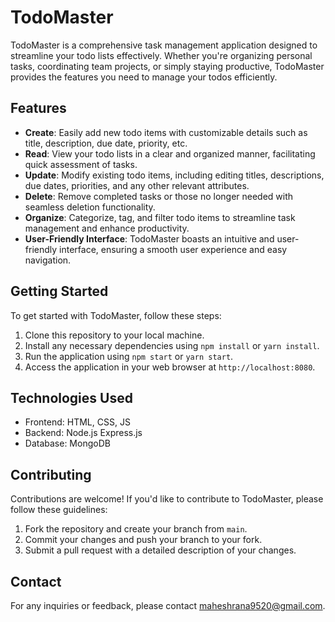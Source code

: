 # TodoMaster

TodoMaster is a comprehensive task management application designed to streamline your todo lists effectively. Whether you're organizing personal tasks, coordinating team projects, or simply staying productive, TodoMaster provides the features you need to manage your todos efficiently.

## Features

- **Create**: Easily add new todo items with customizable details such as title, description, due date, priority, etc.
- **Read**: View your todo lists in a clear and organized manner, facilitating quick assessment of tasks.
- **Update**: Modify existing todo items, including editing titles, descriptions, due dates, priorities, and any other relevant attributes.
- **Delete**: Remove completed tasks or those no longer needed with seamless deletion functionality.
- **Organize**: Categorize, tag, and filter todo items to streamline task management and enhance productivity.
- **User-Friendly Interface**: TodoMaster boasts an intuitive and user-friendly interface, ensuring a smooth user experience and easy navigation.

## Getting Started

To get started with TodoMaster, follow these steps:

1. Clone this repository to your local machine.
2. Install any necessary dependencies using `npm install` or `yarn install`.
3. Run the application using `npm start` or `yarn start`.
4. Access the application in your web browser at `http://localhost:8080`.

## Technologies Used

- Frontend:  HTML, CSS, JS
- Backend: Node.js Express.js
- Database: MongoDB

## Contributing

Contributions are welcome! If you'd like to contribute to TodoMaster, please follow these guidelines:

1. Fork the repository and create your branch from `main`.
2. Commit your changes and push your branch to your fork.
3. Submit a pull request with a detailed description of your changes.

## Contact

For any inquiries or feedback, please contact maheshrana9520@gmail.com.
